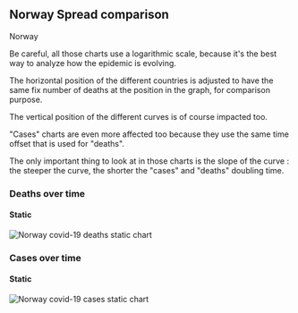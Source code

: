 ## Norway Spread comparison 

Norway



Be careful, all those charts use a logarithmic scale, because it's the best way to analyze how the epidemic is evolving.
 
The horizontal position of the different countries is adjusted to have the same fix number of deaths at the position in the graph, for comparison purpose.

The vertical position of the different curves is of course impacted too.

"Cases" charts are even more affected too because they use the same time offset that is used for "deaths".

The only important thing to look at in those charts is the slope of the curve : the steeper the curve, the shorter the "cases" and "deaths" doubling time.



 
### Deaths over time
 
#### Static
![Norway covid-19 deaths static chart](https://raw.githubusercontent.com/madlag/coronavirus_study/master/notebooks/graphs/2020-03-20/countries/Norway/2020-03-20_Norway_deaths.png "Norway covid-19 deaths static chart")   

 
### Cases over time
 
#### Static
![Norway covid-19 cases static chart](https://raw.githubusercontent.com/madlag/coronavirus_study/master/notebooks/graphs/2020-03-20/countries/Norway/2020-03-20_Norway_deaths.png "Norway covid-19 cases static chart")   

